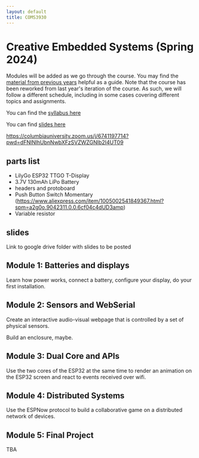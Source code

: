 ```yaml
---
layout: default
title: COMS3930
---
```

 
# Creative Embedded Systems (Spring 2024)


Modules will be added as we go through the course.
You may find the [material from previous years](..) helpful as a guide.
Note that the course has been reworked from last year's iteration of the course.
As such, we will follow a different schedule, including in some cases covering different topics and assignments.

You can find the [syllabus here](./syllabus.pdf)

You can find [slides here](https://drive.google.com/drive/folders/1TLkQV01c1aaTameAVkDYsXYsBRe5q38P?usp=drive_link)

https://columbiauniversity.zoom.us/j/6741197714?pwd=dFNlNlhUbnNwbXFzSVZWZGNIb2I4UT09

## parts list

- LilyGo ESP32 TTGO T-Display
- 3.7V 130mAh LiPo Battery
- headers and protoboard
- Push Button Switch Momentary (https://www.aliexpress.com/item/1005002541849367.html?spm=a2g0o.9042311.0.0.6cf04c4dUD3amp)
- Variable resistor

## slides

Link to google drive folder with slides to be posted

## Module 1: Batteries and displays

Learn how power works, connect a battery, configure your display, do your first installation.

## Module 2: Sensors and WebSerial

Create an interactive audio-visual webpage that is controlled by a set of physical sensors.

Build an enclosure, maybe.

## Module 3: Dual Core and APIs

Use the two cores of the ESP32 at the same time to render an animation on the ESP32 screen and react to events received over wifi.

## Module 4: Distributed Systems

Use the ESPNow protocol to build a collaborative game on a distributed network of devices.

## Module 5: Final Project

TBA
